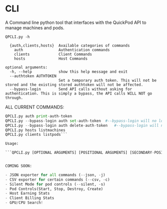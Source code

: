 # CLI
A Command line python tool that interfaces with the QuickPod API to manage machines and pods.

```QPCLI.py -h```

```positional arguments:
  {auth,clients,hosts}  Available categories of commands
    auth                Authentication commands
    clients             Client Commands
    hosts               Host Commands

optional arguments:
  -h, --help            show this help message and exit
  --authtoken AUTHTOKEN
                        Set a temporary auth token. This will not be stored and the existing stored authtoken will not be affected.
  --bypass-login        Send API calls without asking for authentication. This is simply a bypass, the API calls WILL NOT go through.
```
ALL CURRENT COMMANDS:

```QPCLI.py auth login
QPCLI.py auth print-auth-token
QPCLI.py --bypass-login auth set-auth-token  #--bypass-login will no longer be needed in a future update.
QPCLI.py --bypass-login auth delete-auth-token   #--bypass-login will no longer be needed in a future update.
QPCLI.py hosts listmachines
QPCLI.py clients listpods```

Usage:

```QPCLI.py [OPTIONAL ARGUMENTS] [POSITIONAL ARGUMENTS] [SECONDARY-POSITIONAL ARGUMENTS] [FLAGS] #Flags coming soon in a future update!```


COMING SOON:

- JSON exporter for all commands (--json, -j)
- CSV exporter for certain commands (--csv, -c)
- Silent Mode for pod controls (--silent, -s)
- Pod Controls(Start, Stop, Destroy, Create)
- Host Earning Stats
- Client Billing Stats
- GPU/CPU Search!